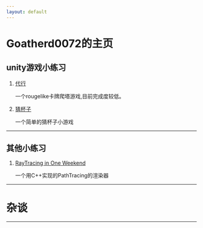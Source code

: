 ```yaml
---
layout: default
---
```


# Goatherd0072的主页

## **unity游戏小练习**

1. [代行](https://github.com/Goatherd0072/daixing)

    一个rougelike卡牌爬塔游戏,目前完成度较低。

2. [猜杯子](https://github.com/Goatherd0072/Unity-miniGame-Guess-the-Cups)

    一个简单的猜杯子小游戏

***

## **其他小练习**

1. [RayTracing in One Weekend](https://github.com/Goatherd0072/RaytracingPractise)

    一个用C++实现的PathTracing的渲染器

***

# **杂谈**

***
